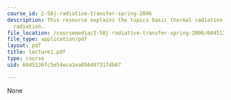 ```yaml
---
course_id: 2-58j-radiative-transfer-spring-2006
description: This resource explains the topics basic thermal radiation concepts, blackbody
  radiation.
file_location: /coursemedia/2-58j-radiative-transfer-spring-2006/6045136fc5e54eca1ea856497317db07_lecture1.pdf
file_type: application/pdf
layout: pdf
title: lecture1.pdf
type: course
uid: 6045136fc5e54eca1ea856497317db07

---
```

None